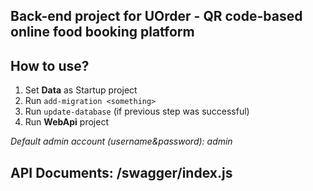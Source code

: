 ## Back-end project for UOrder - QR code-based online food booking platform

## How to use?
1. Set **Data** as Startup project
2. Run `add-migration <something>`
3. Run `update-database` (if previous step was successful)
4. Run **WebApi** project

*Default admin account (username&password): admin*

## API Documents: <host>/swagger/index.js

